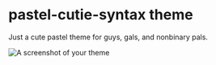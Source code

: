 # pastel-cutie-syntax theme

Just a cute pastel theme for guys, gals, and nonbinary pals.

![A screenshot of your theme](https://f.cloud.github.com/assets/69169/2289498/4c3cb0ec-a009-11e3-8dbd-077ee11741e5.gif)
